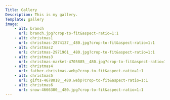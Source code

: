 ```yaml
---
Title: Gallery
Description: This is my gallery.
Template: gallery
image:
    - alt: branch
      url: branch.jpg?crop-to-fit&aspect-ratio=1:1
    - alt: christmas1
      url: christmas-2874137__480.jpg?crop-to-fit&aspect-ratio=1:1
    - alt: christmas2
      url: christmas-2971961__480.jpg?crop-to-fit&aspect-ratio=1:1
    - alt: christmas3
      url: christmas-market-4705885__480.jpg?crop-to-fit&aspect-ratio=1:1
    - alt: christmas4
      url: father-christmas.webp?crop-to-fit&aspect-ratio=1:1
    - alt: christmas5
      url: gifts-4678018__480.webp?crop-to-fit&aspect-ratio=1:1
    - alt: christmas6
      url: snow-4666300__480.jpg?crop-to-fit&aspect-ratio=1:1
---
```

